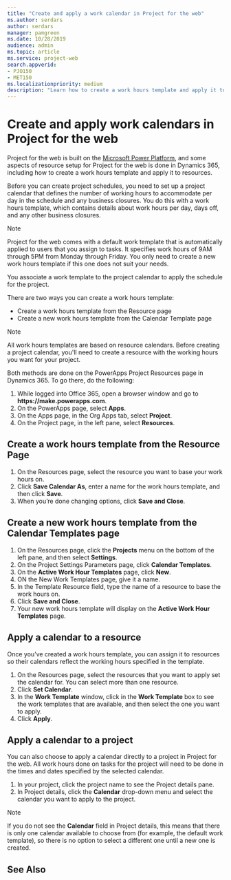 ```yaml
---
title: "Create and apply a work calendar in Project for the web"
ms.author: serdars
author: serdars
manager: pamgreen
ms.date: 10/28/2019
audience: admin
ms.topic: article
ms.service: project-web
search.appverid: 
- PJO150
- MET150
ms.localizationpriority: medium
description: "Learn how to create a work hours template and apply it to resources in Project for the web."
---
```


# Create and apply work calendars in Project for the web

Project for the web is built on the [Microsoft Power Platform](https://powerplatform.microsoft.com/en-us/), and some aspects of resource setup for Project for the web is done in Dynamics 365, including how to create a work hours template and apply it to resources.

Before you can create project schedules, you need to set up a project calendar that defines the number of working hours to accommodate per day in the schedule and any business closures. You do this with a work hours template, which contains details about work hours per day, days off, and any other business closures.

> [!Note]
> Project for the web comes with a default work template that is automatically applied to users that you assign to tasks. It specifies work hours of 9AM through 5PM from Monday through Friday. You only need to create a new work hours template if this one does not suit your needs.

You associate a work template to the project calendar to apply the schedule for the project.

There are two ways you can create a work hours template:
- Create a work hours template from the Resource page
- Create a new work hours template from the Calendar Template page
 
 > [!Note]
 > All work hours templates are based on resource calendars. Before creating a project calendar, you'll need to create a resource with the working hours you want for your project.
 
Both methods are done on the PowerApps Project Resources page in Dynamics 365. To go there, do the following:
1. While logged into Office 365, open a browser window and go to **https://<spam><spam>make.powerapps<spam><spam>.com**.
2. On the PowerApps page, select **Apps**.
3. On the Apps page, in the Org Apps tab, select **Project**.
4. On the Project page, in the left pane, select **Resources**.
 

## Create a work hours template from the Resource Page

1. On the Resources page, select the resource you want to base your work hours on.
2. Click **Save Calendar As**, enter a name for the work hours template, and then click **Save**.
3. When you’re done changing options, click **Save and Close**.


## Create a new work hours template from the Calendar Templates page

1. On the Resources page, click the **Projects** menu on the bottom of the left pane, and then select **Settings**.
2. On the Project Settings Parameters page, click **Calendar Templates**.
3. On the **Active Work Hour Templates** page, click **New**.
4. ON the New Work Templates page, give it a name.
5. In the Template Resource field, type the name of a resource to base the work hours on.
6. Click **Save and Close**.
7. Your new work hours template will display on the **Active Work Hour Templates** page.

## Apply a calendar to a resource

Once you’ve created a work hours template, you can assign it to resources so their calendars reflect the working hours specified in the template.

1. On the Resources page, select the resources that you want to apply set the calendar for. You can select more than one resource.
2. Click **Set Calendar**.
3. In the **Work Template** window, click in the **Work Template** box to see the work templates that are available, and then select the one you want to apply.
4. Click **Apply**.

## Apply a calendar to a project

You can also choose to apply a calendar directly to a project in Project for the web. All work hours done on tasks for the project will need to be done in the times and dates specified by the selected calendar.

1. In your project, click the project name to see the Project details pane.
2. In Project details, click the **Calendar** drop-down menu and select the calendar you want to apply to the project.

> [!Note]
> If you do not see the **Calendar** field in Project details, this means that there is only one calendar available to choose from (for example, the default work template), so there is no option to select a different one until a new one is created.



 
## See Also


  
  



